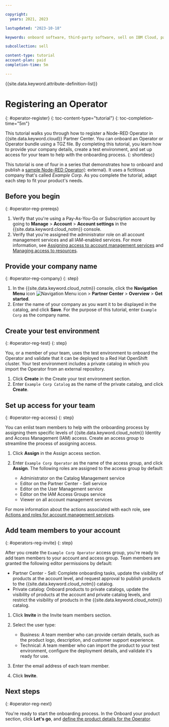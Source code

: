 ```yaml
---

copyright:
  years: 2021, 2023

lastupdated: "2023-10-18"

keywords: onboard software, third-party software, sell on IBM Cloud, partner center, register, Red Hat OpenShift, cluster, Node-RED Operator, Kubernetes cluster, operator

subcollection: sell

content-type: tutorial
account-plan: paid
completion-time: 5m

---
```


{{site.data.keyword.attribute-definition-list}}


# Registering an Operator
{: #operator-register}
{: toc-content-type="tutorial"}
{: toc-completion-time="5m"}

This tutorial walks you through how to register a Node-RED Operator in {{site.data.keyword.cloud}} Partner Center. You can onboard an Operator or Operator bundle using a TGZ file. By completing this tutorial, you learn how to provide your company details, create a test environment, and set up access for your team to help with the onboarding process.
{: shortdesc}

This tutorial is one of four in a series that demonstrates how to onboard and publish a [sample Node-RED Operator](https://github.com/IBM-Cloud/operator-bundle-sample/releases){: external}. It uses a fictitious company that's called *Example Corp*. As you complete the tutorial, adapt each step to fit your product's needs.

## Before you begin
{: #operator-reg-prereqs}

1. Verify that you're using a Pay-As-You-Go or Subscription account by going to **Manage** > **Account** > **Account settings** in the {{site.data.keyword.cloud_notm}} console.
1. Verify that you're assigned the administrator role on all account management services and all IAM-enabled services. For more information, see [Assigning access to account management services](/docs/account?topic=account-account-services) and [Managing access to resources](/docs/account?topic=account-assign-access-resources).

## Provide your company name
{: #operator-reg-company}
{: step}

1.  In the {{site.data.keyword.cloud_notm}} console, click the **Navigation Menu** icon ![Navigation Menu icon](../icons/icon_hamburger.svg "Menu") > **Partner Center** > **Overview** > **Get started**.
1. Enter the name of your company as you want it to be displayed in the catalog, and click **Save**. For the purpose of this tutorial, enter `Example Corp` as the company name.

## Create your test environment
{: #operator-reg-test}
{: step}

You, or a member of your team, uses the test environment to onboard the Operator and validate that it can be deployed to a Red Hat OpenShift cluster. Your test environment includes a private catalog in which you import the Operator from an external repository.

1. Click **Create** in the Create your test environment section.
1. Enter `Example Corp Catalog` as the name of the private catalog, and click **Create**.

## Set up access for your team
{: #operator-reg-access}
{: step}

You can enlist team members to help with the onboarding process by assigning them specific levels of {{site.data.keyword.cloud_notm}} Identity and Access Management (IAM) access. Create an access group to streamline the process of assigning access.

1. Click **Assign** in the Assign access section.
1. Enter `Example Corp Operator` as the name of the access group, and click **Assign**. The following roles are assigned to the access group by default:

    * Administrator on the Catalog Management service
    * Editor on the Partner Center - Sell service
    * Editor on the User Management service
    * Editor on the IAM Access Groups service
    * Viewer on all account management services

For more information about the actions associated with each role, see [Actions and roles for account management services](/docs/account?topic=account-account-services&interface=ui#account-management-actions-roles).

## Add team members to your account
{: #operators-reg-invite}
{: step}

After you create the `Example Corp Operator` access group, you're ready to add team members to your account and access group. Team members are granted the following editor permissions by default:

* Partner Center - Sell: Complete onboarding tasks, update the visibility of products at the account level, and request approval to publish products to the {{site.data.keyword.cloud_notm}} catalog.
* Private catalog: Onboard products to private catalogs, update the visibility of products at the account and private catalog levels, and restrict the visibility of products in the {{site.data.keyword.cloud_notm}} catalog.

1. Click **Invite** in the Invite team members section.
1. Select the user type:

    * Business: A team member who can provide certain details, such as the product logo, description, and customer support experience.
    * Technical: A team member who can import the product to your test environment, configure the deployment details, and validate it's ready for use.

1. Enter the email address of each team member.
1. Click **Invite**.

## Next steps
{: #operator-reg-next}

You're ready to start the onboarding process. In the Onboard your product section, click **Let's go**, and [define the product details for the Operator](/docs/sell?topic=sell-operator-define).
